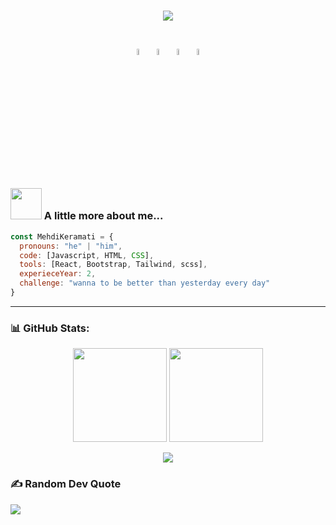 <h1 align="center">
    <img src="https://readme-typing-svg.herokuapp.com/?lines=Hello,+There!+👋;I'm+Mehdi+Keramati;I'm+FrontEnd+Developer;From+North+West+of+Persia&center=true&font=roboto&weight=800&duration=2000&pause=1000&height=100&width=500&color=FDC435&size=30"/>
	<p align="center">
	<a href="https://github.com/Mehdi0-0Keramati"><img alt="github" width="5%" src="https://img.icons8.com/clouds/100/000000/github.png"/></a>
	<a href="https://www.linkedin.com/in/mehdi-keramati-503533267"><img alt="linkedin" width="5%" src="https://img.icons8.com/clouds/100/000000/linkedin.png"/></a>
	<a href="https://t.me/Mehdi0_0Keramati/"><img alt="telegram" width="5%" src="https://img.icons8.com/clouds/100/000000/telegram-app.png"/></a>
	<a href="https://instagram.com/Mehdi0_0Keramati/"><img alt="instagram" width="5%" src="https://img.icons8.com/clouds/100/000000/instagram.png"/></a>
        </p>
</h1>

### <img src="https://media.giphy.com/media/VgCDAzcKvsR6OM0uWg/giphy.gif" width="50"> A little more about me...  

```javascript
const MehdiKeramati = {
  pronouns: "he" | "him",
  code: [Javascript, HTML, CSS],
  tools: [React, Bootstrap, Tailwind, scss],
  experieceYear: 2,
  challenge: "wanna to be better than yesterday every day"
}
```
 
---

### 📊 GitHub Stats:

<p align=center>
  <img height="150px" src="https://github-readme-stats.vercel.app/api?username=Mehdi0-0Keramati&show_icons=true&theme=tokyonight&hide_title=true&count_private=true" />
  <img height="150px" src="https://github-readme-stats.vercel.app/api/top-langs/?username=Mehdi0-0Keramati&layout=compact&hide=html,Makefile&text_color=daf7dc&bg_color=151515" />
</p>

<p align=center>
  <img src="https://github-profile-trophy.vercel.app/?username=Mehdi0-0Keramati&theme=onedark&rank=SECRET,SSS,SS,S,AAA,AA,A,B" />
<!--   <img src="https://komarev.com/ghpvc/?username=Mehdi0-0Keramati" /> -->
</p>


### ✍️ Random Dev Quote
![](https://quotes-github-readme.vercel.app/api?type=horizontal&theme=radical)

